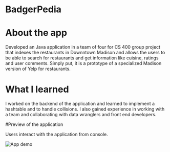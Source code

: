 # BadgerPedia

# About the app

Developed an Java application in a team of four for CS 400 group project that indexes the restaurants in Downntown Madison and allows the users to be able to search for restaurants and get information like cuisine, ratings and user comments. Simply put, it is a prototype of a specialized Madison version of Yelp for restaurants.

# What I learned

I worked on the backend of the application and learned to implement a hashtable and to handle collisions. I also gained experience in working with a team and collaborating with data wranglers and front end developers.

#Preview of the application

Users interact with the application from console.

![App demo](../image.jpg?raw=true)
